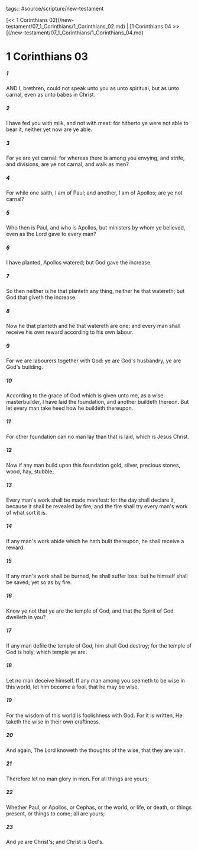 tags:: #source/scripture/new-testament

[<< 1 Corinthians 02[(/new-testament/07_1_Corinthians/1_Corinthians_02.md) | [1 Corinthians 04 >>[(/new-testament/07_1_Corinthians/1_Corinthians_04.md)

# 1 Corinthians 03

##### 1

AND I, brethren, could not speak unto you as unto spiritual, but as unto carnal, even as unto babes in Christ.

##### 2

I have fed you with milk, and not with meat: for hitherto ye were not able to bear it, neither yet now are ye able.

##### 3

For ye are yet carnal: for whereas there is among you envying, and strife, and divisions, are ye not carnal, and walk as men?

##### 4

For while one saith, I am of Paul; and another, I am of Apollos; are ye not carnal?

##### 5

Who then is Paul, and who is Apollos, but ministers by whom ye believed, even as the Lord gave to every man?

##### 6

I have planted, Apollos watered; but God gave the increase.

##### 7

So then neither is he that planteth any thing, neither he that watereth; but God that giveth the increase.

##### 8

Now he that planteth and he that watereth are one: and every man shall receive his own reward according to his own labour.

##### 9

For we are labourers together with God: ye are God's husbandry, ye are God's building.

##### 10

According to the grace of God which is given unto me, as a wise masterbuilder, I have laid the foundation, and another buildeth thereon. But let every man take heed how he buildeth thereupon.

##### 11

For other foundation can no man lay than that is laid, which is Jesus Christ.

##### 12

Now if any man build upon this foundation gold, silver, precious stones, wood, hay, stubble;

##### 13

Every man's work shall be made manifest: for the day shall declare it, because it shall be revealed by fire; and the fire shall try every man's work of what sort it is.

##### 14

If any man's work abide which he hath built thereupon, he shall receive a reward.

##### 15

If any man's work shall be burned, he shall suffer loss: but he himself shall be saved; yet so as by fire.

##### 16

Know ye not that ye are the temple of God, and that the Spirit of God dwelleth in you?

##### 17

If any man defile the temple of God, him shall God destroy; for the temple of God is holy, which temple ye are.

##### 18

Let no man deceive himself. If any man among you seemeth to be wise in this world, let him become a fool, that he may be wise.

##### 19

For the wisdom of this world is foolishness with God. For it is written, He taketh the wise in their own craftiness.

##### 20

And again, The Lord knoweth the thoughts of the wise, that they are vain.

##### 21

Therefore let no man glory in men. For all things are yours;

##### 22

Whether Paul, or Apollos, or Cephas, or the world, or life, or death, or things present, or things to come; all are yours;

##### 23

And ye are Christ's; and Christ is God's.
